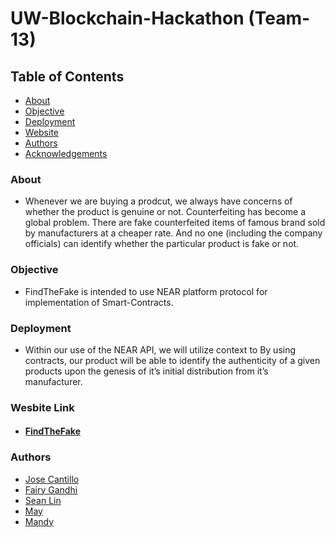 # UW-Blockchain-Hackathon (Team-13)


## Table of Contents
+ [About](#description)
+ [Objective](#Objective)
+ [Deployment](#deployment)
+ [Website](#website)
+ [Authors](#authors)
+ [Acknowledgements](#acknowledgements)

### About <a name="description"></a>
+ Whenever we are buying a prodcut, we always have concerns of whether the product is genuine or not. Counterfeiting has become a global problem. There are fake counterfeited items of famous brand sold by manufacturers at a cheaper rate. And no one (including the company officials) can identify whether the particular product is fake or not. 

### Objective <a name="objective"></a>
+ FindTheFake is intended to use NEAR platform protocol for implementation of Smart-Contracts.

### Deployment <a name="deployment"></a>
+ Within our use of the NEAR API, we will utilize context to By using contracts, our product will be able to identify the authenticity of a given products upon the genesis of it’s initial distribution from it’s manufacturer.

### Wesbite Link <a name="website"></a>
+ #### [FindTheFake](https://www.figma.com/proto/zC90ioFHvsR9mBggij7gGX/FindtheFake-(Team-13)?node-id=1%3A3&scaling=min-zoom)

### Authors <a name="authors"></a>
+ [Jose Cantillo](https://github.com/jcantillo94)
+ [Fairy Gandhi](https://github.com/FairyGandhi/)
+ [Sean Lin](https://github.com/jacky6016)
+ [May](https://github.com/staranger01)
+ [Mandy](https://github.com/mandyzi)
